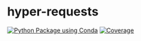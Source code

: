 # hyper-requests

[![Python Package using Conda](https://github.com/edjones84/hyper-requests/actions/workflows/python-package-conda.yml/badge.svg)](https://github.com/edjones84/hyper-requests/actions/workflows/python-package-conda.yml)
[![Coverage](https://codecov.io/github/edjones84/hyper-requests/coverage.svg?branch=main)](https://codecov.io/gh/edjones84/hyper-requests)
